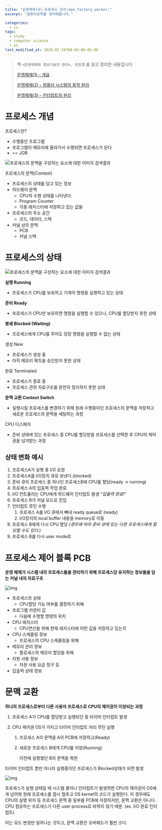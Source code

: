 ```yaml
---
title: "운영체제(4)-프로세스 관리:man_factory_worker:"
excerpt: "컴퓨터공학을 정리해봅니다."

categories:
  - cs
tags:
  - study
  - computer science
  - os
last_modified_at: 2020-01-16T08:06:00-05:00
---
```


> 책 `<운영체제와 정보기술의 원리>, 반효경` 을 읽고 정리한 내용입니다
>
> [운영체제(1) - 개요](/cs/OS_1)
>
> [운영체제(2) - 컴퓨터 시스템의 동작 원리](/cs/OS_2)
>
> [운영체제(3) - 인터럽트의 원리](/cs/OS_3)

# 프로세스 개념

프로세스란?

- 수행중인 프로그램
- 프로그램이 메모리에 올라가서 수행되면 프로세스가 된다
- == JOB

![프로세스의 문맥을 구성하는 요소에 대한 이미지 검색결과](https://img1.daumcdn.net/thumb/R720x0.q80/?scode=mtistory2&fname=http%3A%2F%2Fcfile8.uf.tistory.com%2Fimage%2F9927563C5B00FF8D0F9399)

프로세스의 문맥(Context)

- 프로세스의 상태를 담고 있는 정보
- 하드웨어 문맥
  - CPU의 수행 상태를 나타낸다.
  - Program Counter
  - 각종 레지스터에 저장하고 있는 값들
- 프로세스의 주소 공간
  - 코드, 데이터, 스택
- 커널 상의 문맥
  - PCB
  - 커널 스택

# 프로세스의 상태

![프로세스의 문맥을 구성하는 요소에 대한 이미지 검색결과](https://eunhyejung.github.io/assets/contents/content07.PNG)

**실행 Running**

- 프로세스가 CPU를 보유하고 기계어 명령을 실행하고 있는 상태

**준비 Ready**

- 프로세스가 CPU만 보유하면 명령을 실행할 수 있으나, CPU를 할당받지 못한 상태

**봉쇄 Blocked (Waiting)**  

- 프로세스에게 CPU를 주어도 당장 명령을 실행할 수 없는 상태

생성 New

- 프로세스가 생성 중
- 아직 메모리 획득을 승인받지 못한 상태

완료 Terminated

- 프로세스가 종료 중 
- 프로세스 관련 자료구조를 완전히 정리하지 못한 상태

**문맥 교환 Context Switch**

- 실행시킬 프로세스를 변경하기 위해 원래 수행중이던 프로세스의 문맥을 저장하고 새로운 프로세스의 문맥을 세팅하는 과정

CPU 디스패치

- 준비 상태에 있는 프로세스 중 CPU를 할당받을 프로세스를 선택한 후 CPU의 제어권을 넘겨받는 과정

## 상태 변화 예시

1. 프로세스A가 실행 중 I/O 요청
2. 프로세스A를 I/O장치 큐로 보낸다.(blocked)
3. 준비 큐의 프로세스 중 하나인 프로세스B에 CPU를 할당(ready -> running)
4. 프로세스 A의 입출력 작업 완료
5. I/O 컨트롤러는 CPU에게 하드웨어 인터럽트 발생 *"입출력 완료!"*
6. 프로세스 B가 커널 모드로 진입
7. 인터럽트 루틴 수행
   1. 프로세스 A를 I/O 큐에서 빼내 ready queue로 (ready)
   2. I/O장치의 local buffer 내용을 memory로 이동
8. 프로세스 B에게 다시 CPU 할당 *(경우에 따라 준비 큐에 있는 다른 프로세스에게 할당할 수도 있다.)*
9. 프로세스 B를 다시 user mode로

# 프로세스 제어 블록 PCB

**운영 체제가 시스템 내의 프로세스들을 관리하기 위해 프로세스당 유지하는 정보들을 담는 커널 내의 자료구조**

![img](https://t1.daumcdn.net/cfile/tistory/99F6404A5B00FF8D16)

- 프로세스의 상태
  - CPU할당 가능 여부를 결정하기 위해
- 프로그램 카운터 값
  - 다음에 수행할 명령의 위치
- CPU 레지스터
  - CPU연산을 위해 현재 레지스터에 어떤 값을 저장하고 있는지
- CPU 스케줄링 정보
  - 프로세스의 CPU 스케줄링을 위해
- 메모리 관리 정보
  - 플로세스의 메모리 할당을 위해
- 자원 사용 정보
  - 자원 사용 요금 청구 등
- 입출력 상태 정보

# 문맥 교환

**하나의 프로세스로부터 다른 사용자 프로세스로 CPU의 제어권이 이양되는 과정**

1. 프로세스 A가 CPU를 할당받고 실행되던 중 타이머 인터럽트 발생

2. CPU 제어권 OS가 가지고 타이머 인터럽트 처리 루틴 실행

   1. 프로세스 A의 문맥을 A의 PCB에 저장하고(Ready)

   2. 새로운 프로세스 B에게 CPU를 이양(Running)

      이전에 실행했던 B의 문맥을 복원

타이머 인터럽트 뿐만 아니라 실행중이던 프로세스가 Blocked상태가 되면 발생

![img](https://t1.daumcdn.net/cfile/tistory/998D6B3B5B00FF8D09)

프로세스가 실행 상태일 때 시스템 콜이나 인터럽트가 발생하면 CPU의 제어권이 OS에게 넘어와 원래 프로세스를 잠시 멈추고 OS kernel의 코드가 실행된다. 이 경우에도 CPU의 실행 위치 등 프로세스 문맥 중 일부를 PCB에 저장하지만, 문맥 교환은 아니다. CPU 점유하는 프로세스가 다른 user process로 바뀌지 않기 때문. (ex. I/O 완료 인터럽트)

이는 모드 변경만 일어나는 것이고, 문맥 교환은 오버헤드가 훨씬 크다.

